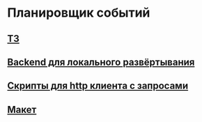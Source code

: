 # Планировщик событий

## [ТЗ](https://docs.google.com/document/d/1ruy6jl98JbscRjAzKhGwS4HKMbCbd_8rX4NYQ4nDYTA/edit)

## [Backend для локального развёртывания](https://gitlab.rdclr.ru/rc-foundation/frontend/planner)

## [Скрипты для http клиента c запросами](https://gitlab.rdclr.ru/rc-foundation/frontend/planner/-/blob/main/http/planner.http)

## [Макет](https://www.figma.com/file/Ywwm3fZCeqGs6tE07Tr3Kk/Планировщик-ивентов)

